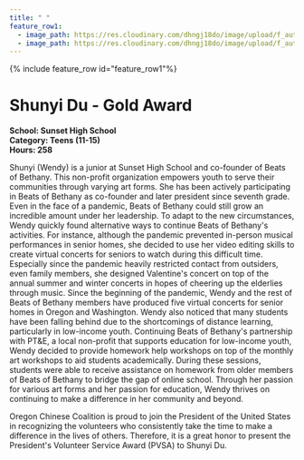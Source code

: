 ```yaml
---
title: " "
feature_row1:
  - image_path: https://res.cloudinary.com/dhngj18do/image/upload/f_auto,q_auto/v1/images/pvsa/2021_Shunyi_Du
  - image_path: https://res.cloudinary.com/dhngj18do/image/upload/f_auto,q_auto/v1/images/activities/year_2021
---
```


{% include feature_row id="feature_row1"%}

# Shunyi Du - Gold Award

**School: Sunset High School**  
**Category: Teens (11-15)**  
**Hours: 258**  

Shunyi (Wendy) is a junior at Sunset High School and co-founder of Beats of Bethany. This non-profit organization empowers youth to serve their communities through varying art forms. She has been actively participating in Beats of Bethany as co-founder and later president since seventh grade. Even in the face of a pandemic, Beats of Bethany could still grow an incredible amount under her leadership. To adapt to the new circumstances, Wendy quickly found alternative ways to continue Beats of Bethany's activities. For instance, although the pandemic prevented in-person musical performances in senior homes, she decided to use her video editing skills to create virtual concerts for seniors to watch during this difficult time. Especially since the pandemic heavily restricted contact from outsiders, even family members, she designed Valentine's concert on top of the annual summer and winter concerts in hopes of cheering up the elderlies through music. Since the beginning of the pandemic, Wendy and the rest of Beats of Bethany members have produced five virtual concerts for senior homes in Oregon and Washington. Wendy also noticed that many students have been falling behind due to the shortcomings of distance learning, particularly in low-income youth. Continuing Beats of Bethany's partnership with PT&E, a local non-profit that supports education for low-income youth, Wendy decided to provide homework help workshops on top of the monthly art workshops to aid students academically. During these sessions, students were able to receive assistance on homework from older members of Beats of Bethany to bridge the gap of online school. Through her passion for various art forms and her passion for education, Wendy thrives on continuing to make a difference in her community and beyond.

Oregon Chinese Coalition is proud to join the President of the United States in recognizing the volunteers who consistently take the time to make a difference in the lives of others. Therefore, it is a great honor to present the President's Volunteer Service Award (PVSA) to Shunyi Du.
